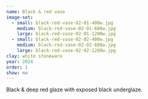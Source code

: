 ```yaml
---
name: Black & red vase
image-set:
  - small: black-red-vase-02-01-400w.jpg
    medium: black-red-vase-02-01-600w.jpg
    large: black-red-vase-02-01-1200w.jpg
  - small: black-red-vase-02-02-400w.jpg
    medium: black-red-vase-02-02-600w.jpg
    large: black-red-vase-02-02-1200w.jpg
clay: white stoneware
year: 2024
order: 1
show: no
---
```


Black & deep red glaze with exposed black underglaze.